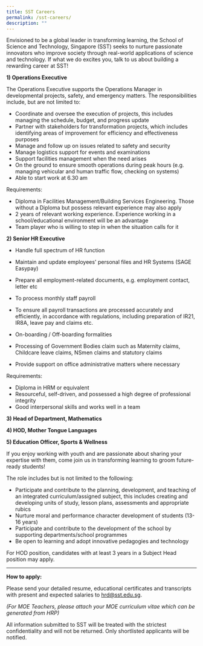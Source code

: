 ```yaml
---
title: SST Careers
permalink: /sst-careers/
description: ""
---
```

Envisioned to be a global leader in transforming learning, the School of Science and Technology, Singapore (SST) seeks to nurture passionate innovators who improve society through real-world applications of science and technology. If what we do excites you, talk to us about building a rewarding career at SST!

**1) Operations Executive**

The Operations Executive supports the Operations Manager in developmental projects, safety, and emergency matters. The responsibilities include, but are not limited to:

*   Coordinate and oversee the execution of projects, this includes managing the schedule, budget, and progress update
*   Partner with stakeholders for transformation projects, which includes identifying areas of improvement for efficiency and effectiveness purposes
*   Manage and follow up on issues related to safety and security
*   Manage logistics support for events and examinations
*   Support facilities management when the need arises
*   On the ground to ensure smooth operations during peak hours (e.g. managing vehicular and human traffic flow, checking on systems)
*   Able to start work at 6.30 am

Requirements:

*   Diploma in Facilities Management/Building Services Engineering. Those without a Diploma but possess relevant experience may also apply
*   2 years of relevant working experience. Experience working in a school/educational environment will be an advantage
*   Team player who is willing to step in when the situation calls for it

**2) Senior HR Executive**
*   Handle full spectrum of HR function
*   Maintain and update employees' personal files and HR Systems (SAGE Easypay)
*   Prepare all employment-related documents, e.g. employment contact, letter etc  
    
*   To process monthly staff payroll
*   To ensure all payroll transactions are processed accurately and efficiently, in accordance with regulations, including preparation of IR21, IR8A, leave pay and claims etc.
*   On-boarding / Off-boarding formalities
*   Processing of Government Bodies claim such as Maternity claims, Childcare leave claims, NSmen claims and statutory claims
*   Provide support on office administrative matters where necessary

Requirements:

*   Diploma in HRM or equivalent
*   Resourceful, self-driven, and possessed a high degree of professional integrity
*   Good interpersonal skills and works well in a team

**3) Head of Department, Mathematics**

**4) HOD, Mother Tongue Languages**

**5) Education Officer, Sports & Wellness**

If you enjoy working with youth and are passionate about sharing your expertise with them, come join us in transforming learning to groom future-ready students!

The role includes but is not limited to the following:

*   Participate and contribute to the planning, development, and teaching of an integrated curriculum/assigned subject, this includes creating and developing units of study, lesson plans, assessments and appropriate rubics
*   Nurture moral and performance character development of students (13-16 years)
*   Participate and contribute to the development of the school by supporting departments/school programmes
*   Be open to learning and adopt innovative pedagogies and technology

For HOD position, candidates with at least 3 years in a Subject Head position may apply.

* * *

**How to apply:**

Please send your detailed resume, educational certificates and transcripts with present and expected salaries to [hrd@sst.edu.sg](mailto:hrd@sst.edu.sg).

_(For MOE Teachers, please attach your MOE curriculum vitae which can be generated from HRP)_

All information submitted to SST will be treated with the strictest confidentiality and will not be returned. Only shortlisted applicants will be notified.